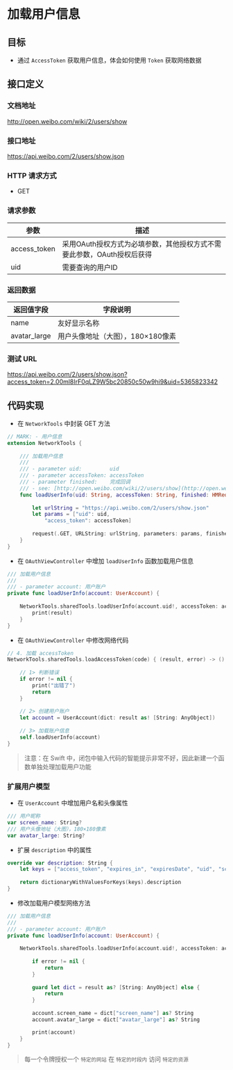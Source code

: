 # 加载用户信息

## 目标

* 通过 `AccessToken` 获取用户信息，体会如何使用 `Token` 获取网络数据

## 接口定义

### 文档地址

http://open.weibo.com/wiki/2/users/show

### 接口地址

https://api.weibo.com/2/users/show.json

### HTTP 请求方式

* GET

### 请求参数

| 参数 | 描述 |
| -- | -- |
| access_token | 采用OAuth授权方式为必填参数，其他授权方式不需要此参数，OAuth授权后获得 |
| uid | 需要查询的用户ID |

### 返回数据

| 返回值字段 | 字段说明 |
| -- | -- |
| name | 友好显示名称 |
| avatar_large | 用户头像地址（大图），180×180像素 |

### 测试 URL

https://api.weibo.com/2/users/show.json?access_token=2.00ml8IrF0qLZ9W5bc20850c50w9hi9&uid=5365823342

## 代码实现

* 在 `NetworkTools` 中封装 GET 方法

```swift
// MARK: - 用户信息
extension NetworkTools {
    
    /// 加载用户信息
    ///
    /// - parameter uid:         uid
    /// - parameter accessToken: accessToken
    /// - parameter finished:    完成回调
    /// - see: [http://open.weibo.com/wiki/2/users/show](http://open.weibo.com/wiki/2/users/show)
    func loadUserInfo(uid: String, accessToken: String, finished: HMRequestCallBack) {
        
        let urlString = "https://api.weibo.com/2/users/show.json"
        let params = ["uid": uid,
            "access_token": accessToken]
        
        request(.GET, URLString: urlString, parameters: params, finished: finished)
    }
}
```

* 在 `OAuthViewController` 中增加 `loadUserInfo` 函数加载用户信息

```swift
/// 加载用户信息
///
/// - parameter account: 用户账户
private func loadUserInfo(account: UserAccount) {
    
    NetworkTools.sharedTools.loadUserInfo(account.uid!, accessToken: account.access_token!) { (result, error) -> () in
        print(result)
    }
}
```

* 在 `OAuthViewController` 中修改网络代码

```swift
// 4. 加载 accessToken
NetworkTools.sharedTools.loadAccessToken(code) { (result, error) -> () in
    
    // 1> 判断错误
    if error != nil {
        print("出错了")
        return
    }
    
    // 2> 创建用户账户
    let account = UserAccount(dict: result as! [String: AnyObject])
    
    // 3> 加载账户信息
    self.loadUserInfo(account)
}
```

> 注意：在 Swift 中，闭包中输入代码的智能提示非常不好，因此新建一个函数单独处理加载用户功能

### 扩展用户模型 

* 在 `UserAccount` 中增加用户名和头像属性

```swift
/// 用户昵称
var screen_name: String?
/// 用户头像地址（大图），180×180像素
var avatar_large: String?
```

* 扩展 `description` 中的属性

```swift
override var description: String {
    let keys = ["access_token", "expires_in", "expiresDate", "uid", "screen_name", "avatar_large"]
    
    return dictionaryWithValuesForKeys(keys).description
}
```

* 修改加载用户模型网络方法

```swift
/// 加载用户信息
///
/// - parameter account: 用户账户
private func loadUserInfo(account: UserAccount) {
    
    NetworkTools.sharedTools.loadUserInfo(account.uid!, accessToken: account.access_token!) { (result, error) -> () in
        
        if error != nil {
            return
        }
        
        guard let dict = result as? [String: AnyObject] else {
            return
        }
        
        account.screen_name = dict["screen_name"] as? String
        account.avatar_large = dict["avatar_large"] as? String

        print(account)
    }
}
```

> 每一个令牌授权一个 `特定的网站` 在 `特定的时段内` 访问 `特定的资源`



